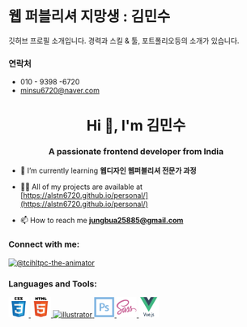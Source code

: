 # 웹 퍼블리셔 지망생 : 김민수
깃허브 프로필 소개입니다.
경력과 스킬 & 툴, 포트폴리오등의 소개가 있습니다.
### 연락처
- 010 - 9398 -6720
- minsu6720@naver.com

<h1 align="center">Hi 👋, I'm 김민수</h1>
<h3 align="center">A passionate frontend developer from India</h3>

- 🌱 I’m currently learning **웹디자인 웹퍼블리셔 전문가 과정**

- 👨‍💻 All of my projects are available at [https://alstn6720.github.io/personal/](https://alstn6720.github.io/personal/)

- 📫 How to reach me **jungbua25885@gmail.com**

<h3 align="left">Connect with me:</h3>
<p align="left">
<a href="https://codepen.io/@tcihltpc-the-animator" target="blank"><img align="center" src="https://raw.githubusercontent.com/rahuldkjain/github-profile-readme-generator/master/src/images/icons/Social/codepen.svg" alt="@tcihltpc-the-animator" height="30" width="40" /></a>
</p>

<h3 align="left">Languages and Tools:</h3>
<p align="left"> <a href="https://www.w3schools.com/css/" target="_blank" rel="noreferrer"> <img src="https://raw.githubusercontent.com/devicons/devicon/master/icons/css3/css3-original-wordmark.svg" alt="css3" width="40" height="40"/> </a> <a href="https://www.w3.org/html/" target="_blank" rel="noreferrer"> <img src="https://raw.githubusercontent.com/devicons/devicon/master/icons/html5/html5-original-wordmark.svg" alt="html5" width="40" height="40"/> </a> <a href="https://www.adobe.com/in/products/illustrator.html" target="_blank" rel="noreferrer"> <img src="https://www.vectorlogo.zone/logos/adobe_illustrator/adobe_illustrator-icon.svg" alt="illustrator" width="40" height="40"/> </a> <a href="https://www.photoshop.com/en" target="_blank" rel="noreferrer"> <img src="https://raw.githubusercontent.com/devicons/devicon/master/icons/photoshop/photoshop-line.svg" alt="photoshop" width="40" height="40"/> </a> <a href="https://sass-lang.com" target="_blank" rel="noreferrer"> <img src="https://raw.githubusercontent.com/devicons/devicon/master/icons/sass/sass-original.svg" alt="sass" width="40" height="40"/> </a> <a href="https://vuejs.org/" target="_blank" rel="noreferrer"> <img src="https://raw.githubusercontent.com/devicons/devicon/master/icons/vuejs/vuejs-original-wordmark.svg" alt="vuejs" width="40" height="40"/> </a> </p>

